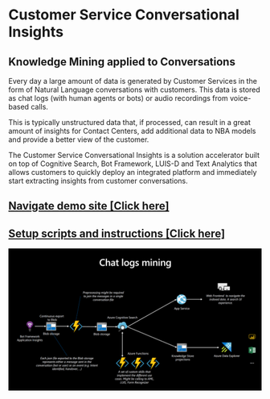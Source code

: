 # Customer Service Conversational Insights

## Knowledge Mining applied to Conversations

Every day a large amount of data is generated by Customer Services in the form of Natural Language conversations with customers. This data is stored as chat logs (with human agents or bots) or audio recordings from voice-based calls.

This is typically unstructured data that, if processed, can result in a great amount of insights for Contact Centers, add additional data to NBA models and provide a better view of the customer.

The Customer Service Conversational Insights is a solution accelerator built on top of Cognitive Search, Bot Framework, LUIS-D and Text Analytics that allows customers to quickly deploy an integrated platform and immediately start extracting insights from customer conversations.

## [Navigate demo site [Click here]](https://conversationalkm.azurewebsites.net/)

## [Setup scripts and instructions [Click here]](https://github.com/franctum5/Customer-Service-Conversational-Insights/tree/master/infrastructure)


![alt text](images/conversationalkm_architecture.PNG "Conversational Knowledge Mining Architecture")

